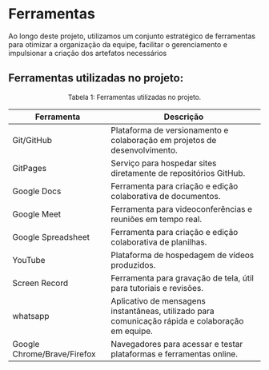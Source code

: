 # Ferramentas 

Ao longo deste projeto, utilizamos um conjunto estratégico de ferramentas para otimizar a organização da equipe, facilitar o gerenciamento e impulsionar a criação dos artefatos necessários

## Ferramentas utilizadas no projeto:

<center>

<font size="2"><p style="text-align: center">Tabela 1: Ferramentas utilizadas no projeto.</p></font>

| Ferramenta         | Descrição                                                                                                         | 
| ------------------ | ----------------------------------------------------------------------------------------------------------------- |
| Git/GitHub         |  Plataforma de versionamento e colaboração em projetos de desenvolvimento.  |
| GitPages          | Serviço para hospedar sites diretamente de repositórios GitHub. |
| Google Docs      | Ferramenta para criação e edição colaborativa de documentos.|
| Google Meet      | Ferramenta para videoconferências e reuniões em tempo real.                                           |
| Google Spreadsheet| Ferramenta para criação e edição colaborativa de planilhas.    |
| YouTube          | Plataforma de hospedagem de vídeos produzidos.                                 |
| Screen Record    | Ferramenta para gravação de tela, útil para tutoriais e revisões.                                                                                |
| whatsapp         | Aplicativo de mensagens instantâneas, utilizado para comunicação rápida e colaboração em equipe.|
| Google Chrome/Brave/Firefox| Navegadores para acessar e testar plataformas e ferramentas online.           |
